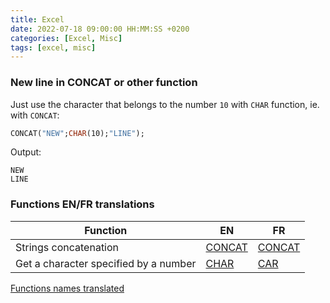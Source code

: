```yaml
---
title: Excel
date: 2022-07-18 09:00:00 HH:MM:SS +0200
categories: [Excel, Misc]
tags: [excel, misc]
---
```


### New line in CONCAT or other function

Just use the character that belongs to the number `10` with `CHAR` function, ie. with `CONCAT`:

```vb
CONCAT("NEW";CHAR(10);"LINE");
```

Output:

```text
NEW
LINE
```

### Functions EN/FR translations

| Function | EN | FR |
| --- | --- | --- |
| Strings concatenation | [CONCAT](https://support.microsoft.com/en-us/office/concat-function-9b1a9a3f-94ff-41af-9736-694cbd6b4ca2) | [CONCAT](https://support.microsoft.com/fr-fr/office/concat-concat-fonction-9b1a9a3f-94ff-41af-9736-694cbd6b4ca2)
| Get a character specified by a number | [CHAR](https://support.microsoft.com/en-us/office/char-function-bbd249c8-b36e-4a91-8017-1c133f9b837a) | [CAR](https://support.microsoft.com/fr-fr/office/fonction-car-bbd249c8-b36e-4a91-8017-1c133f9b837a)

[Functions names translated](https://www.perfectxl.com/excel-glossary/what-is-excel-function/translations-french-english/)
